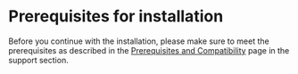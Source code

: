 # Prerequisites for installation

Before you continue with the installation, please make sure to meet the prerequisites as described in the [Prerequisites and Compatibility](../../support/prerequisites-and-compatibility.md) page in the support section.&#x20;
